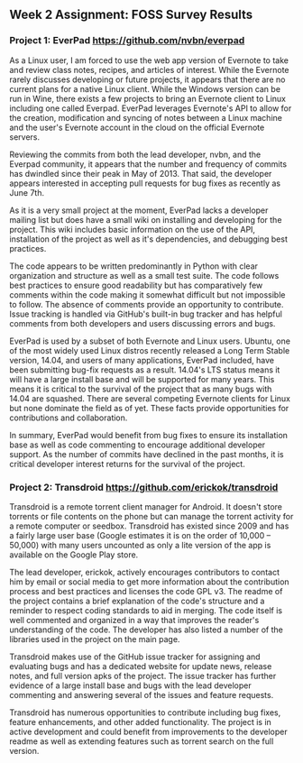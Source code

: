## Week 2 Assignment: FOSS Survey Results ##

### Project 1: EverPad https://github.com/nvbn/everpad ###
<p> As a Linux user, I am forced to use the web app version of Evernote to take and review class notes, recipes, and articles of interest. While the Evernote rarely discusses developing or future projects, it appears that there are no current plans for a native Linux client. While the Windows version can be run in Wine, there exists a few projects to bring an Evernote client to Linux including one called Everpad. EverPad leverages Evernote's API to allow for the creation, modification and syncing of notes between a Linux machine and the user's Evernote account in the cloud on the official Evernote servers. </p>

<p>Reviewing the commits from both the lead developer, nvbn, and the Everpad community, it appears that the number and frequency of commits has dwindled since their peak in May of 2013.  That said, the developer appears interested in accepting pull requests for bug fixes as recently as June 7th. </p>

<p>As it is a very small project at the moment, EverPad lacks a developer mailing list but does have a small wiki on installing and developing for the project. This wiki includes basic information on the use of the API, installation of the project as well as it's dependencies, and debugging best practices. </p>

<p>The code appears to be written predominantly in Python with clear organization and structure as well as a small test suite. The code follows best practices to ensure good readability but has comparatively few comments within the code making it somewhat difficult but not impossible to follow. The absence of comments provide an opportunity to contribute. Issue tracking is handled via GitHub's built-in bug tracker and has helpful comments from both developers and users discussing errors and bugs.</p>

<p>EverPad is used by a subset of both Evernote and Linux users. Ubuntu, one of the most widely used Linux distros recently released a Long Term Stable version, 14.04, and users of many applications, EverPad included, have been submitting bug-fix requests as a result. 14.04's LTS status means it will have a large install base and will be supported for many years. This means it is critical to the survival of the project that as many bugs with 14.04 are squashed. There are several competing Evernote clients for Linux but none dominate the field as of yet. These facts provide opportunities for contributions and collaboration. </p>

<p>In summary, EverPad would benefit from bug fixes to ensure its installation base as well as code commenting to encourage additional developer support. As the number of commits have declined in the past months, it is critical developer interest returns for the survival of the project. </p>

### Project 2: Transdroid https://github.com/erickok/transdroid ###
<p>Transdroid is a remote torrent client manager for Android. It doesn't store torrents or file contents on the phone but can manage the torrent activity for a remote computer or seedbox. Transdroid has existed since 2009 and has a fairly large user base (Google estimates it is on the order of 10,000 – 50,000) with many users uncounted as only a lite version of the app is available on the Google Play store. </p>

<p>The lead developer, erickok, actively encourages contributors to contact him by email or social media to get more information about the contribution process and best practices and licenses the code GPL v3.  The readme of the project contains a brief explanation of the code's structure and a reminder to respect coding standards to aid in merging. The code itself is well commented and organized in a way that improves the reader's understanding of the code. The developer has also listed a number of the libraries used in the project on the main page. </p>

<p>Transdroid makes use of the GitHub issue tracker for assigning and evaluating bugs and has a dedicated website for update news,  release notes, and full version apks of the project. The issue tracker  has further evidence of a large install base and bugs with the lead developer commenting and answering several of the issues and feature requests. </p>

<p>Transdroid has numerous opportunities to contribute including bug fixes, feature enhancements, and other added functionality. The project is in active development and could benefit from improvements to the developer readme as well as extending features such as torrent search on the full version. </p>